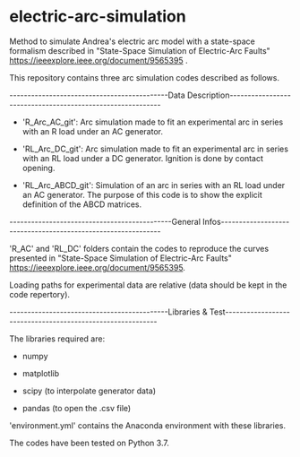 # electric-arc-simulation
Method to simulate Andrea's electric arc model with a state-space formalism described in "State-Space Simulation of Electric-Arc Faults" https://ieeexplore.ieee.org/document/9565395 .

This repository contains three arc simulation codes described as follows.

--------------------------------------------Data Description-----------------------------------------------------------

* 'R_Arc_AC_git': Arc simulation made to fit an experimental arc in series with an R load under an AC generator.

* 'RL_Arc_DC_git': Arc simulation made to fit an experimental arc in series with an RL load under a DC generator. 
  Ignition is done by contact opening.

* 'RL_Arc_ABCD_git': Simulation of an arc in series with an RL load under an AC generator. 
  The purpose of this code is to show the explicit definition of the ABCD matrices.

---------------------------------------------General Infos-------------------------------------------------------------

'R_AC' and 'RL_DC' folders contain the codes to reproduce the curves presented in "State-Space Simulation of Electric-Arc Faults" https://ieeexplore.ieee.org/document/9565395.

Loading paths for experimental data are relative (data should be kept in the code repertory).

--------------------------------------------Libraries & Test-----------------------------------------------------------

The libraries required are: 

* numpy
  
* matplotlib
  
* scipy (to interpolate generator data)
  
* pandas (to open the .csv file)

'environment.yml' contains the Anaconda environment with these libraries.

The codes have been tested on Python 3.7. 


  
